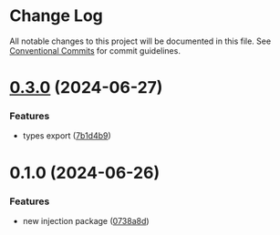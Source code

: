 # Change Log

All notable changes to this project will be documented in this file.
See [Conventional Commits](https://conventionalcommits.org) for commit guidelines.

# [0.3.0](https://github.com/aceHubert/ace-util/compare/@ace-util/injects@0.2.1...@ace-util/injects@0.3.0) (2024-06-27)


### Features

* types export ([7b1d4b9](https://github.com/aceHubert/ace-util/commit/7b1d4b9e00442e57cf6616aaa3b091481c144e78))





# 0.1.0 (2024-06-26)


### Features

* new injection package ([0738a8d](https://github.com/aceHubert/ace-util/commit/0738a8de242ec5394d69ce917e46634e114e304d))

